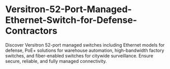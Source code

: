 # Versitron-52-Port-Managed-Ethernet-Switch-for-Defense-Contractors
Discover Versitron 52-port managed switches including Ethernet models for defense, PoE+ solutions for warehouse automation, high-bandwidth factory switches, and fiber-enabled switches for citywide surveillance. Ensure secure, reliable, and fully managed connectivity.
